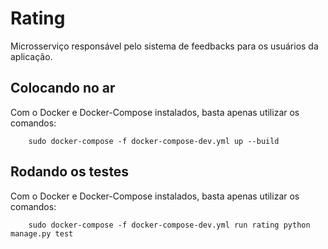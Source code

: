 # Rating

Microsserviço responsável pelo sistema de feedbacks para os usuários da aplicação.

## Colocando no ar

Com o Docker e Docker-Compose instalados, basta apenas utilizar os comandos:

```shell
    sudo docker-compose -f docker-compose-dev.yml up --build
```

## Rodando os testes

Com o Docker e Docker-Compose instalados, basta apenas utilizar os comandos:  

```shell
    sudo docker-compose -f docker-compose-dev.yml run rating python manage.py test
```
